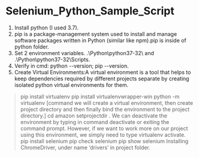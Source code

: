 # Selenium_Python_Sample_Script

1. Install python (I used 3.7).
2. pip is a package-management system used to install and manage software packages written in Python (similar like npm).pip is inside of python folder.
3. Set 2 environment variables. .\Python\python37-32\  and .\Python\python37-32\Scripts.
4. Verify in cmd: python --version; pip --version.
5. Create Virtual Environments:A virtual environment is a tool that helps to keep dependencies required by different projects separate by creating isolated python virtual environments for them.
> pip install virtualenv
> pip install virtualenvwrapper-win
> python -m virtualenv <nameOfEnv>  [command we will create a virtual environment, then create project directory and then finally bind the environment to the project directory.]
> cd amazon
> setprojectdir .
We can deactivate the environment by typing in command deactivate or exiting the command prompt. However, if we want to work more on our project using this environment, we simply need to type virtualenv activate.
> pip install selenium
> pip check selenium
> pip show selenium
Installing ChromeDriver, under name ‘drivers’ in project folder.

